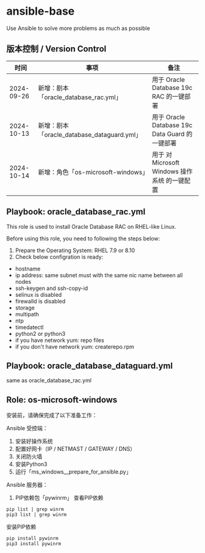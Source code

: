 # ansible-base
Use Ansible to solve more problems as much as possible

## 版本控制 / Version Control

| 时间 | 事项 | 备注 |
| ---- | ---- | ---- |
| 2024-09-26 | 新增：剧本「oracle_database_rac.yml」 | 用于 Oracle Database 19c RAC 的一键部署 |
| 2024-10-13 | 新增：剧本「oracle_database_dataguard.yml」 | 用于 Oracle Database 19c Data Guard 的一键部署 |
| 2024-10-14 | 新增：角色「os-microsoft-windows」 | 用于 对 Microsoft Windows 操作系统 的一键配置 |

## Playbook: oracle_database_rac.yml
This role is used to install Oracle Database RAC on RHEL-like Linux.

Before using this role, you need to following the steps below:
1. Prepare the Operating System: RHEL 7.9 or 8.10
2. Check below configration is ready:
  - hostname
  - ip address: same subnet must with the same nic name between all nodes
  - ssh-keygen and ssh-copy-id
  - selinux is disabled
  - firewalld is disabled
  - storage
  - multipath
  - ntp
  - timedatectl
  - python2 or python3
  - if you have network
    yum: repo files
  - if you don't have network
    yum: createrepo.rpm

## Playbook: oracle_database_dataguard.yml

same as oracle_database_rac.yml

## Role: os-microsoft-windows
安装前，请确保完成了以下准备工作：

Ansible 受控端：
1. 安装好操作系统
2. 配置好网卡（IP / NETMAST / GATEWAY / DNS）
3. 关闭防火墙
4. 安装Python3
5. 运行「ms_windows__prepare_for_ansible.py」

Ansible 服务器：
1. PIP依赖包「pywinrm」
查看PIP依赖
```
pip list | grep winrm
pip3 list | grep winrm
```
安装PIP依赖
```
pip install pywinrm
pip3 install pywinrm
```
